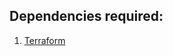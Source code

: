 ## Dependencies required:
1. [Terraform](https://www.terraform.io/intro/getting-started/install.html)
